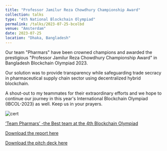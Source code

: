 ```yaml
---
title: "Professor Jamilur Reza Chowdhury Championship Award"
collection: talks
type: "4th National Blockchain Olympiad"
permalink: /talks/2023-07-25-bcolbd
venue: "Amsterdam"
date: 2023-07-25
location: "Dhaka, Bangladesh"
---
```



Our team "Pharmars" have been crowned champions and awarded the prestigious "Professor Jamilur Reza Chowdhury Championship Award" in Bangladesh Blockchain Olympiad 2023.

Our solution was to provide transparency while safeguarding trade secracy in pharmaceutical supply chain sector using decentralized hybrid blockchain.

A shout-out to my teammates for their extraordinary efforts and we hope to continue our journey in this year's International Blockchain Olympiad (IBCOL-2023) as well. Keep us in your prayers.

![cert](https://saleheenshafiq9.github.io/images/bcolbd.jpg)


[‘Team Pharmars’ -the Best team at the 4th Blockchain Olympiad](https://digibanglatech.news/english/107864/?swcfpc=1&fbclid=IwAR3x6qd-_eU8Bzay9fqfqj7bdtin6X97DMaX-c4NoLhewoWPGmvK2UHxQdg)

[Download the report here](https://saleheenshafiq9.github.io/files/bc-paper.pdf)  

[Download the pitch deck here](https://saleheenshafiq9.github.io/files/bc-deck.pdf)
